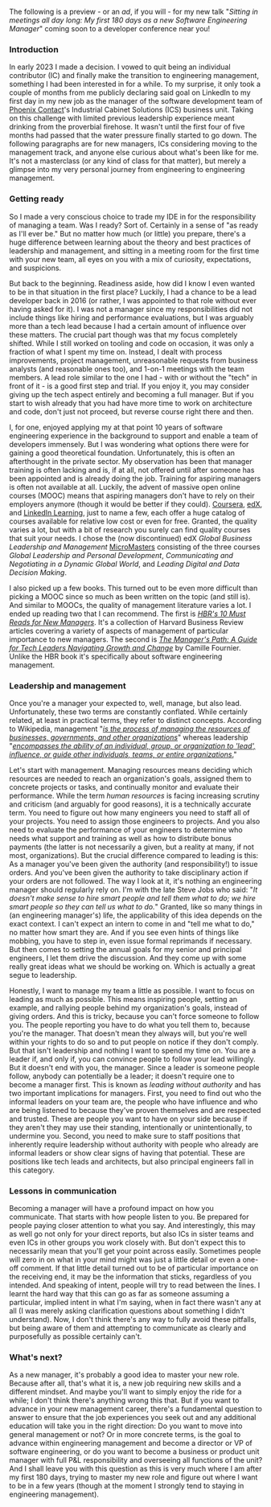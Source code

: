 The following is a preview - or an _ad_, if you will - for my new talk "_Sitting in meetings all day long: My first 180 days as a new Software Engineering Manager_" coming soon to a developer conference near you!

### Introduction

In early 2023 I made a decision.
I vowed to quit being an individual contributor (IC) and finally make the transition to engineering management, something I had been interested in for a while.
To my surprise, it only took a couple of months from me publicly declaring said goal on LinkedIn to my first day in my new job as the manager of the software development team of [Phoenix Contact](https://www.phoenixcontact.com/en-pc/)'s Industrial Cabinet Solutions (ICS) business unit.
Taking on this challenge with limited previous leadership experience meant drinking from the proverbial firehose.
It wasn't until the first four of five months had passed that the water pressure finally started to go down.
The following paragraphs are for new managers, ICs considering moving to the management track, and anyone else curious about what's been like for me.
It's not a masterclass (or any kind of class for that matter), but merely a glimpse into my very personal journey from engineering to engineering management.

### Getting ready

So I made a very conscious choice to trade my IDE in for the responsibility of managing a team.
Was I ready?
Sort of.
Certainly in a sense of "as ready as I'll ever be."
But no matter how much (or little) you prepare, there's a huge difference between learning about the theory and best practices of leadership and management, and sitting in a meeting room for the first time with your new team, all eyes on you with a mix of curiosity, expectations, and suspicions.

But back to the beginning.
Readiness aside, how did I know I even wanted to be in that situation in the first place?
Luckily, I had a chance to be a lead developer back in 2016 (or rather, I was appointed to that role without ever having asked for it).
I was not a manager since my responsibilities did not include things like hiring and performance evaluations, but I was arguably more than a tech lead because I had a certain amount of influence over these matters.
The crucial part though was that my focus completely shifted.
While I still worked on tooling and code on occasion, it was only a fraction of what I spent my time on.
Instead, I dealt with process improvements, project management, unreasonable requests from business analysts (and reasonable ones too), and 1-on-1 meetings with the team members.
A lead role similar to the one I had - with or without the "tech" in front of it - is a good first step and trial.
If you enjoy it, you may consider giving up the tech aspect entirely and becoming a full manager.
But if you start to wish already that you had have more time to work on architecture and code, don't just not proceed, but reverse course right there and then.

I, for one, enjoyed applying my at that point 10 years of software engineering experience in the background to support and enable a team of developers immensely.
But I was wondering what options there were for gaining a good theoretical foundation.
Unfortunately, this is often an afterthought in the private sector.
My observation has been that manager training is often lacking and is, if at all, not offered until after someone has been appointed and is already doing the job.
Training for aspiring managers is often not available at all.
Luckily, the advent of massive open online courses (MOOC) means that aspiring managers don't have to rely on their employers anymore (though it would be better if they could).
[Coursera](https://www.coursera.org), [edX](https://www.edx.org), and [LinkedIn Learning](https://learning.linkedin.com), just to name a few, each offer a huge catalog of courses available for relative low cost or even for free.
Granted, the quality varies a lot, but with a bit of research you surely can find quality courses that suit your needs.
I chose the (now discontinued) edX _Global Business Leadership and Management_ [MicroMasters](https://www.edx.org/masters/micromasters) consisting of the three courses _Global Leadership and Personal Development_, _Communicating and Negotiating in a Dynamic Global World_, and _Leading Digital and Data Decision Making_.

I also picked up a few books.
This turned out to be even more difficult than picking a MOOC since so much as been written on the topic (and still is).
And similar to MOOCs, the quality of management literature varies a lot.
I ended up reading two that I can recommend.
The first is [_HBR's 10 Must Reads for New Managers_](https://store.hbr.org/product/hbr-s-10-must-reads-for-new-managers-with-bonus-article-how-managers-become-leaders-by-michael-d-watkins/10134).
It's a collection of Harvard Business Review articles covering a variety of aspects of management of particular importance to new managers.
The second is [_The Manager's Path: A Guide for Tech Leaders Navigating Growth and Change_](https://www.oreilly.com/library/view/the-managers-path/9781491973882/) by Camille Fournier.
Unlike the HBR book it's specifically about software engineering management.

### Leadership and management

Once you're a manager your expected to, well, manage, but also lead.
Unfortunately, these two terms are constantly conflated.
While certainly related, at least in practical terms, they refer to distinct concepts.
According to Wikipedia, management "[_is the process of managing the resources of businesses, governments, and other organizations_](https://en.wikipedia.org/wiki/Management)" whereas leadership "[_encompasses the ability of an individual, group, or organization to 'lead', influence, or guide other individuals, teams, or entire organizations_.](https://en.wikipedia.org/wiki/Leadership)"

Let's start with management.
Managing resources means deciding which resources are needed to reach an organization's goals, assigned them to concrete projects or tasks, and continually monitor and evaluate their performance.
While the term _human resources_ is facing increasing scrutiny and criticism (and arguably for good reasons), it is a technically accurate term.
You need to figure out how many engineers you need to staff all of your projects.
You need to assign those engineers to projects.
And you also need to evaluate the performance of your engineers to determine who needs what support and training as well as how to distribute bonus payments (the latter is not necessarily a given, but a reality at many, if not most, organizations).
But the crucial difference compared to leading is this: As a manager you've been given the authority (and responsibility!) to issue orders.
And you've been given the authority to take disciplinary action if your orders are not followed.
The way I look at it, it's nothing an engineering manager should regularly rely on.
I'm with the late Steve Jobs who said: "_It doesn't make sense to hire smart people and tell them what to do; we hire smart people so they can tell us what to do._"
Granted, like so many things in (an engineering manager's) life, the applicability of this idea depends on the exact context.
I can't expect an intern to come in and "tell me what to do," no matter how smart they are.
And if you see even hints of things like mobbing, you have to step in, even issue formal reprimands if necessary.
But then comes to setting the annual goals for my senior and principal engineers, I let them drive the discussion.
And they come up with some really great ideas what we should be working on.
Which is actually a great segue to leadership.

Honestly, I want to manage my team a little as possible.
I want to focus on leading as much as possible.
This means inspiring people, setting an example, and rallying people behind my organization's goals, instead of giving orders.
And this is tricky, because you can't force someone to follow you.
The people reporting you have to do what you tell them to, because you're the manager.
That doesn't mean they always will, but you're well within your rights to do so and to put people on notice if they don't comply.
But that isn't leadership and nothing I want to spend my time on.
You are a leader if, and only if, you can convince people to follow your lead willingly.
But it doesn't end with you, the manager.
Since a leader is someone people follow, anybody can potentially be a leader; it doesn't require one to become a manager first.
This is known as _leading without authority_ and has two important implications for managers.
First, you need to find out who the informal leaders on your team are, the people who have influence and who are being listened to because they've proven themselves and are respected and trusted.
These are people you want to have on your side because if they aren't they may use their standing, intentionally or unintentionally, to undermine you.
Second, you need to make sure to staff positions that inherently require leadership without authority with people who already are informal leaders or show clear signs of having that potential.
These are positions like tech leads and architects, but also principal engineers fall in this category.

### Lessons in communication

Becoming a manager will have a profound impact on how you communicate.
That starts with how people listen to you.
Be prepared for people paying closer attention to what you say.
And interestingly, this may as well go not only for your direct reports, but also ICs in sister teams and even ICs in other groups you work closely with.
But don't expect this to necessarily mean that you'll get your point across easily.
Sometimes people will zero in on what in your mind might was just a little detail or even a one-off comment.
If that little detail turned out to be of particular importance on the receiving end, it may be the information that sticks, regardless of you intended.
And speaking of intent, people will try to read between the lines.
I learnt the hard way that this can go as far as someone assuming a particular, implied intent in what I'm saying, when in fact there wasn't any at all (I was merely asking clarification questions about something I didn't understand).
Now, I don't think there's any way to fully avoid these pitfalls, but being aware of them and attempting to communicate as clearly and purposefully as possible certainly can't.

### What's next?

As a new manager, it's probably a good idea to master your new role.
Because after all, that's what it is, a new job requiring new skills and a different mindset.
And maybe you'll want to simply enjoy the ride for a while; I don't think there's anything wrong this that.
But if you want to advance in your new management career, there's a fundamental question to answer to ensure that the job experiences you seek out and any additional education will take you in the right direction:
Do you want to move into general management or not?
Or in more concrete terms, is the goal to advance within engineering management and become a director or VP of software engineering, or do you want to become a business or product unit manager with full P&L responsibility and overseeing all functions of the unit?
And I shall leave you with this question as this is very much where I am after my first 180 days, trying to master my new role and figure out where I want to be in a few years (though at the moment I strongly tend to staying in engineering management).